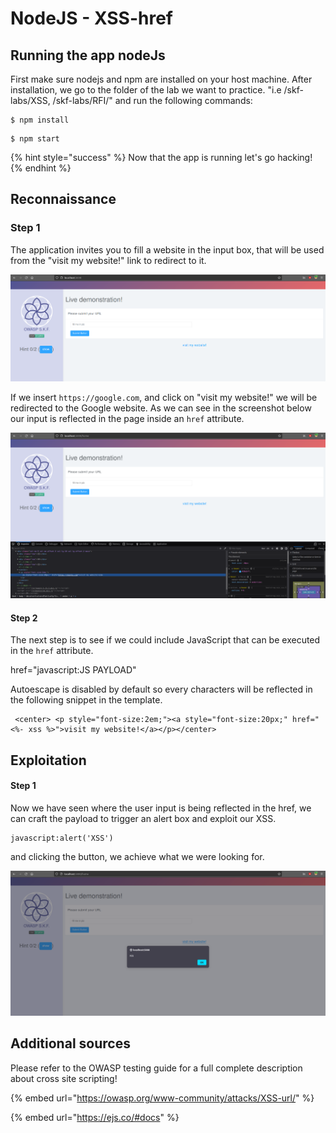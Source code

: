# NodeJS - XSS-href

## Running the app nodeJs

First make sure nodejs and npm are installed on your host machine. After installation, we go to the folder of the lab we want to practice. "i.e /skf-labs/XSS, /skf-labs/RFI/" and run the following commands:

```
$ npm install
```

```
$ npm start
```

{% hint style="success" %}
Now that the app is running let's go hacking!
{% endhint %}

## Reconnaissance

### Step 1

The application invites you to fill a website in the input box, that will be used from the "visit my website!" link to redirect to it.

![](../../.gitbook/assets/java/XSS-url/1.png)

If we insert `https://google.com`, and click on "visit my website!" we will be redirected to the Google website. As we can see in the screenshot below our input is reflected in the page inside an `href` attribute.

![](../../.gitbook/assets/java/XSS-url/2.png)

#### Step 2

The next step is to see if we could include JavaScript that can be executed in the `href` attribute.

href="javascript:JS PAYLOAD"

Autoescape is disabled by default so every characters will be reflected in the following snippet in the template.

```markup
 <center> <p style="font-size:2em;"><a style="font-size:20px;" href="<%- xss %>">visit my website!</a></p></center>
```

## Exploitation

#### Step 1

Now we have seen where the user input is being reflected in the href, we can craft the payload to trigger an alert box and exploit our XSS.

```markup
javascript:alert('XSS')
```

and clicking the button, we achieve what we were looking for.

![](../../.gitbook/assets/java/XSS-url/3.png)

## Additional sources

Please refer to the OWASP testing guide for a full complete description about cross site scripting!

{% embed url="https://owasp.org/www-community/attacks/XSS-url/" %}

{% embed url="https://ejs.co/#docs" %}
